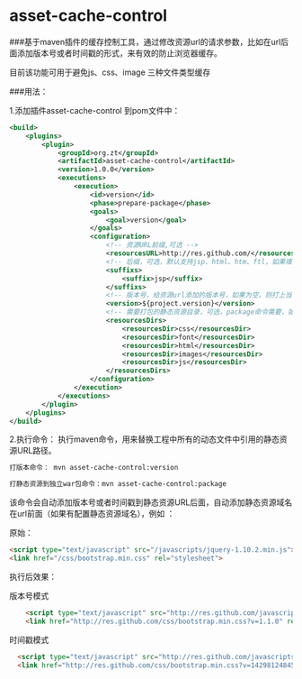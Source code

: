 # asset-cache-control
###基于maven插件的缓存控制工具，通过修改资源url的请求参数，比如在url后面添加版本号或者时间戳的形式，来有效的防止浏览器缓存。

目前该功能可用于避免js、css、image 三种文件类型缓存

###用法：

1.添加插件asset-cache-control 到pom文件中：

```xml
<build>
	<plugins>
		<plugin>
			<groupId>org.zt</groupId>
			<artifactId>asset-cache-control</artifactId>
			<version>1.0.0</version>
			<executions>
				<execution>
					<id>version</id>
					<phase>prepare-package</phase>
					<goals>
						<goal>version</goal>
					</goals>
					<configuration>
						<!-- 资源URL前缀,可选 -->
						<resourcesURL>http://res.github.com/</resourcesURL>
						<!-- 后缀，可选，默认支持jsp、html、htm、ftl，如果填写则覆盖默认文件后缀，只会处理指定的文件后缀 -->
						<suffixs>
							<suffix>jsp</suffix>
						</suffixs>
						<!-- 版本号，给资源url添加的版本号，如果为空，则打上当前时间戳 -->
						<version>${project.version}</version>
						<!-- 需要打包的静态资源目录，可选，package命令需要，如果指定，则只打当前指定目录下面的文件到静态资源包中 -->
						<resourcesDirs>
							<resourcesDir>css</resourcesDir>
							<resourcesDir>font</resourcesDir>
							<resourcesDir>html</resourcesDir>
							<resourcesDir>images</resourcesDir>
							<resourcesDir>js</resourcesDir>
						</resourcesDirs>
					</configuration>
				</execution>
			</executions>
		</plugin>
	</plugins>
</build>
```


2.执行命令：
执行maven命令，用来替换工程中所有的动态文件中引用的静态资源URL路径。
```html
打版本命令： mvn asset-cache-control:version

打静态资源到独立war包命令：mvn asset-cache-control:package
```

该命令会自动添加版本号或者时间戳到静态资源URL后面，自动添加静态资源域名在url前面（如果有配置静态资源域名），例如 ：

原始：
```html
<script type="text/javascript" src="/javascripts/jquery-1.10.2.min.js"></script>
<link href="/css/bootstrap.min.css" rel="stylesheet">
```

执行后效果：

版本号模式
```html
	<script type="text/javascript" src="http://res.github.com/javascripts/jquery-1.10.2.min.js?v=1.1.0"></script>
	<link href="http://res.github.com/css/bootstrap.min.css?v=1.1.0" rel="stylesheet">
```

时间戳模式
```html
  <script type="text/javascript" src="http://res.github.com/javascripts/jquery-1.10.2.min.js?v=14298124845"></script>
  <link href="http://res.github.com/css/bootstrap.min.css?v=14298124845" rel="stylesheet">
```


